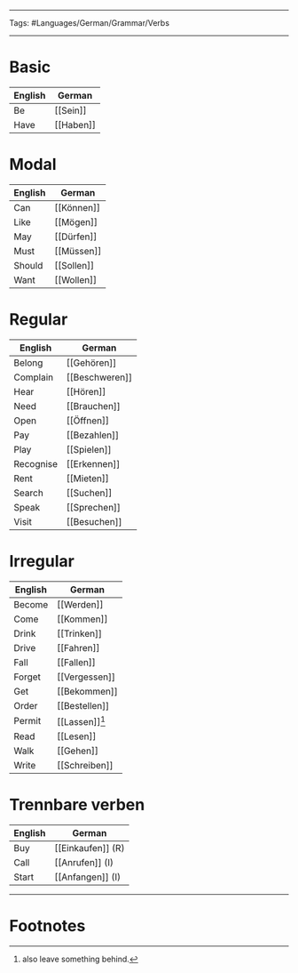 ___
Tags: #Languages/German/Grammar/Verbs 
___
# Basic 
English | German
------------ | ------------
Be | [[Sein]]
Have | [[Haben]]

# Modal
English | German
------------ | ------------
Can | [[Können]]
Like | [[Mögen]]
May | [[Dürfen]]
Must | [[Müssen]]
Should | [[Sollen]]
Want | [[Wollen]]

# Regular
English | German
------------ | ------------
Belong | [[Gehören]]
Complain | [[Beschweren]]
Hear | [[Hören]]
Need | [[Brauchen]]
Open | [[Öffnen]]
Pay | [[Bezahlen]]
Play | [[Spielen]]
Recognise | [[Erkennen]]
Rent | [[Mieten]]
Search | [[Suchen]]
Speak | [[Sprechen]]
Visit | [[Besuchen]]

# Irregular
English | German
------------ | ------------
Become | [[Werden]]
Come | [[Kommen]]
Drink | [[Trinken]]
Drive | [[Fahren]]
Fall | [[Fallen]]
Forget | [[Vergessen]]
Get | [[Bekommen]]
Order | [[Bestellen]]
Permit | [[Lassen]][^1]
Read  | [[Lesen]]
Walk | [[Gehen]]
Write | [[Schreiben]]


# Trennbare verben
English | German
------------ | ------------
Buy | [[Einkaufen]] (R)
Call | [[Anrufen]] (I)
Start | [[Anfangen]] (I)

---
# Footnotes
[^1]: also leave something behind.
